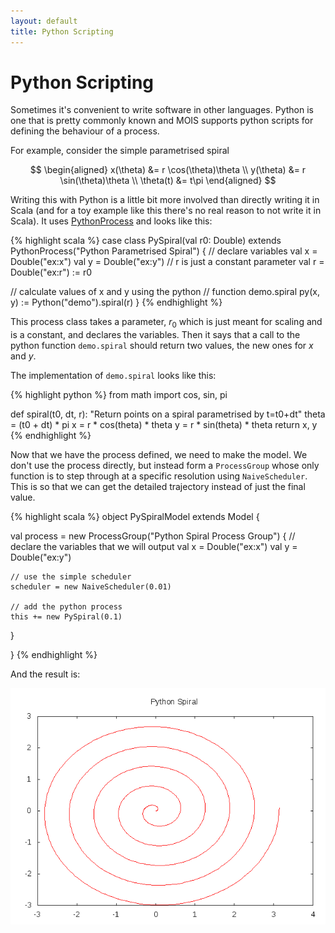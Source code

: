 ```yaml
---
layout: default
title: Python Scripting
---
```


Python Scripting
================

Sometimes it's convenient to write software in other languages. Python
is one that is pretty commonly known and MOIS supports python scripts
for defining the behaviour of a process.

For example, consider the simple parametrised spiral

$$
\begin{aligned}
x(\theta) &= r \cos(\theta)\theta \\
y(\theta) &= r \sin(\theta)\theta \\
\theta(t) &= t\pi
\end{aligned}
$$

Writing this with Python is a little bit more involved than directly
writing it in Scala (and for a toy example like this there's no real
reason to not write it in Scala). It uses [PythonProcess] and looks
like this:

{% highlight scala %}
case class PySpiral(val r0: Double)
     extends PythonProcess("Python Parametrised Spiral") {
  // declare variables
  val x = Double("ex:x")
  val y = Double("ex:y")
  // r is just a constant parameter
  val r = Double("ex:r") := r0

  // calculate values of x and y using the python
  // function demo.spiral
  py(x, y) := Python("demo").spiral(r)
}
{% endhighlight %}

This process class takes a parameter, $r_0$ which is just meant for
scaling and is a constant, and declares the variables. Then it says
that a call to the python function `demo.spiral` should return two
values, the new ones for $x$ and $y$.

The implementation of `demo.spiral` looks like this:

{% highlight python %}
from math import cos, sin, pi

def spiral(t0, dt, r):
    "Return points on a spiral parametrised by t=t0+dt"
    theta = (t0 + dt) * pi
    x = r * cos(theta) * theta
    y = r * sin(theta) * theta
    return x, y
{% endhighlight %}

Now that we have the process defined, we need to make the model. We
don't use the process directly, but instead form a `ProcessGroup`
whose only function is to step through at a specific resolution using
`NaiveScheduler`. This is so that we can get the detailed trajectory
instead of just the final value.

{% highlight scala %}
object PySpiralModel extends Model {

  val process = new ProcessGroup("Python Spiral Process Group") {
    // declare the variables that we will output
    val x = Double("ex:x")
    val y = Double("ex:y")

    // use the simple scheduler
    scheduler = new NaiveScheduler(0.01)

    // add the python process
    this += new PySpiral(0.1)
  }

}
{% endhighlight %}

And the result is:

![Python Spiral](spiral.png)

[PythonProcess]: https://edinburgh-rbm.github.io/mois/api/current/#uk.ac.ed.inf.mois.PythonProcess
